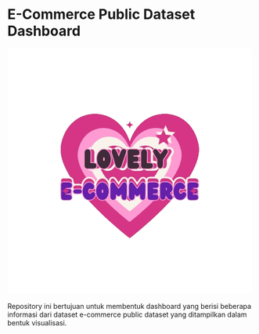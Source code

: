 # E-Commerce Public Dataset Dashboard
![Logo](https://raw.githubusercontent.com/annisaprmts/analysis/master/mylogo.png)

Repository ini bertujuan untuk membentuk dashboard yang berisi beberapa informasi dari dataset e-commerce public dataset yang ditampilkan dalam bentuk visualisasi.


